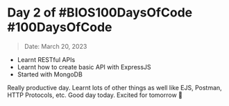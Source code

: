 # Day 2 of #BIOS100DaysOfCode #100DaysOfCode 

> Date: March 20, 2023

- Learnt RESTful APIs
- Learnt how to create basic API with ExpressJS
- Started with MongoDB

Really productive day. Learnt lots of other things as well like EJS, Postman, HTTP Protocols, etc.
Good day today. Excited for tomorrow 🚀